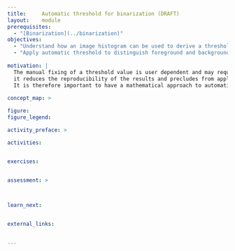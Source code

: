 ```yaml
---
title:     Automatic threshold for binarization (DRAFT)
layout:    module
prerequisites:
  - "[Binarization](../binarization)"
objectives:
  - "Understand how an image histogram can be used to derive a threshold"
  - "Apply automatic threshold to distinguish foreground and background pixels"
 
motivation: |
  The manual fixing of a threshold value is user dependent and may require adjustments for every images. This is problematic as 
  it reduces the reproducibility of the results and precludes from applying the binarization to many different images.  
  It is therefore important to have a mathematical approach to automatically find a threshold for binarization. 
  
concept_map: >

figure: 
figure_legend: 

activity_preface: >

activities:


exercises:


assessment: >

 

learn_next:


external_links:

  
---
```


 
